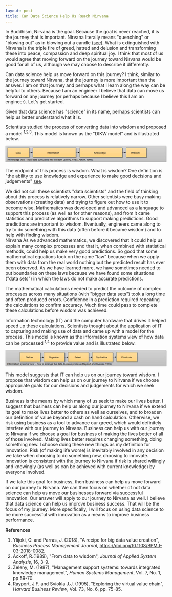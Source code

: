 ```yaml
---
layout: post
title: Can Data Science Help Us Reach Nirvana
---
```


In Buddhism, Nirvana is the goal.  Because the goal is never reached, it is the journey that is important.  Nirvana literally means "quenching" or "blowing out" as in blowing out a candle [(see)](https://tricycle.org/magazine/nirvana-2).  What is extinguished with Nirvana is the triple fire of greed, hatred and delusion and transforming these into peace, compassion and deep spiritual joy.  I think that most of us would agree that moving forward on the journey toward Nirvana would be good for all of us, although we may choose to describe it differently.

Can data science help us move forward on this journey?  I think, similar to the journey toward Nirvana, that the journey is more important than the answer.  I am on that journey and perhaps what I learn along the way can be helpful to others.  Because I am an engineer I believe that data can move us forward on any journey (or perhaps because I believe this I am an engineer).  Let's get started.

Given that data science has "science" in its name, perhaps scientists can help us better understand what it is.

Scientists studied the process of converting data into wisdom and proposed a model <sup>1,2,3</sup>. This model is known as the "DIKW model" and is illustrated below.

![image](../images/DIKW_model.png)

The endpoint of this process is wisdom.  What is wisdom?  One definition is "the ability to use knowledge and experience to make good decisions and judgements" [see](https://dictionary.cambridge.org/us/dictionary/english/wisdom).

We did not call these scientists "data scientists" and the field of thinking about this process is relatively narrow.  Other scientists were busy making observations (creating data) and trying to figure out how to use it to become wise.  Mathematics was developed and advanced as a language to support this process (as well as for other reasons), and from it came statistics and predictive algorithms to support making predictions.  Good predictions are important to wisdom.  Eventually, engineers came along to try to do something with this data (often before it became wisdom) and to help with finding wisdom.  
Nirvana
As we advanced mathematics, we discovered that it could help us explain many complex processes and that it, when combined with statistical methods, could help us make very good predictions.  So good that some mathematical equations took on the name "law" because when we apply them with data from the real world nothing but the predicted result has ever been observed.  As we have learned more, we have sometimes needed to put boundaries on these laws because we have found some situations ("data sets") in which the laws do not make accurate predictions.

The mathematical calculations needed to predict the outcome of complex processes across many situations (with "bigger data sets") took a long time and often produced errors.  Confidence in a prediction required repeating the calculations to confirm accuracy.  Much time could pass to complete these calculations before wisdom was achieved.

Information technology (IT) and the computer hardware that drives it helped speed up these calculations.  Scientists thought about the application of IT to capturing and making use of data and came up with a model for the process.  This model is known as the information systems view of how data can be processed <sup>1,4</sup> to provide value and is illustrated below.

![image](../images/information_systems_model.png)

This model suggests that IT can help us on our journey toward wisdom.  I propose that wisdom can help us on our journey to Nirvana if we choose appropriate goals for our decisions and judgements for which we seek wisdom.  

Business is the means by which many of us seek to make our lives better.  I suggest that business can help us along our journey to Nirvana if we extend its goal to make lives better to others as well as ourselves, and to broaden our definition of value beyond a cash on hand calculation.  Otherwise, we risk using business as a tool to advance our greed, which would definitely interfere with our journey to Nirvana.  Business can help us with our journey to Nirvana if we choose a goal for business of making the lives better of all of those involved.  Making lives better requires changing something, doing something new.  I choose doing these new things as my definition for innovation.  Risk (of making life worse) is inevitably involved in any decision we take when choosing to do something new, choosing to innovate.  Innovation is consistent with the journey to Nirvana if risk is shared willingly and knowingly (as well as can be achieved with current knowledge) by everyone involved.

If we take this goal for business, then business can help us move forward on our journey to Nirvana.  We can then focus on whether of not data science can help us move our businesses forward via successful innovation.  Our answer will apply to our journey to Nirvana as well.  I believe that data science can help us improve business success.  That will be the focus of my journey.  More specifically, I will focus on using data science to be more successful with innovation as a means to improve business performance.

**References**
1. Ylijoki, O. and Parras, J. (2018), "A recipe for big data value creation", *Business Process Management Journal*, https://doi.org/10.1108/BPMJ-03-2018-0082.  
2. Ackoff, R.(1989), "From data to wisdom", *Journal of Applied System Analysis*, 16, 3-9.  
3. Zeleny, M. (1987), "Management support systems: towards integrated knowledge management", *Human Systems Management*, Vol. 7, No. 1, pp 59-70.  
4. Rayport, J.F. and Sviokla J.J. (1995), "Exploring the virtual value chain", *Harvard Business Review*, Vol. 73, No. 6, pp. 75-85.
